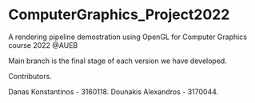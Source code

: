 # ComputerGraphics_Project2022
A rendering pipeline demostration using OpenGL for Computer Graphics course 2022 @AUEB

Main branch is the final stage of each version we have developed.


Contributors.

Danas Konstantinos - 3160118.
Dounakis Alexandros - 3170044.
